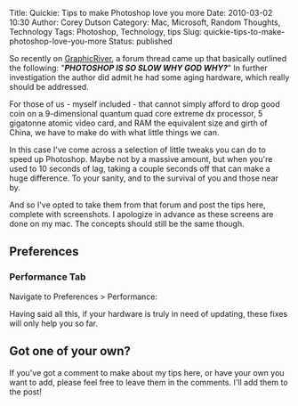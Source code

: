 Title: Quickie: Tips to make Photoshop love you more
Date: 2010-03-02 10:30
Author: Corey Dutson
Category: Mac, Microsoft, Random Thoughts, Technology
Tags: Photoshop, Technology, tips
Slug: quickie-tips-to-make-photoshop-love-you-more
Status: published

So recently on
[GraphicRiver](http://graphicriver.net/?ref-Corey%20Dutson "GraphicRiver.net"),
a forum thread came up that basically outlined the following:
"***PHOTOSHOP IS SO SLOW WHY GOD WHY?***" In further investigation the
author did admit he had some aging hardware, which really should be
addressed.

For those of us - myself included - that cannot simply afford to drop
good coin on a 9-dimensional quantum quad core extreme dx processor, 5
gigatonne atomic video card, and RAM the equivalent size and girth of
China, we have to make do with what little things we can.

In this case I've come across a selection of little tweaks you can do to
speed up Photoshop. Maybe not by a massive amount, but when you're used
to 10 seconds of lag, taking a couple seconds off that can make a huge
difference. To your sanity, and to the survival of you and those near
by.

And so I've opted to take them from that forum and post the tips here,
complete with screenshots. I apologize in advance as these screens are
done on my mac. The concepts should still be the same though.<!-- PELICAN_END_SUMMARY -->

Preferences
-----------

### Performance Tab

Navigate to Preferences &gt; Performance:



Having said all this, if your hardware is truly in need of updating,
these fixes will only help you so far.

Got one of your own?
--------------------

If you've got a comment to make about my tips here, or have your own you
want to add, please feel free to leave them in the comments. I'll add
them to the post!
